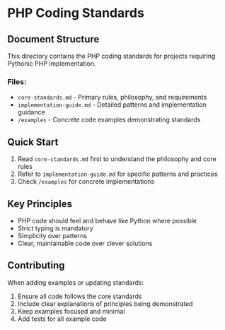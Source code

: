 # PHP Coding Standards

## Document Structure

This directory contains the PHP coding standards for projects requiring Pythonic PHP implementation.

### Files:
- `core-standards.md` - Primary rules, philosophy, and requirements
- `implementation-guide.md` - Detailed patterns and implementation guidance
- `/examples` - Concrete code examples demonstrating standards

## Quick Start

1. Read `core-standards.md` first to understand the philosophy and core rules
2. Refer to `implementation-guide.md` for specific patterns and practices
3. Check `/examples` for concrete implementations

## Key Principles

- PHP code should feel and behave like Python where possible
- Strict typing is mandatory
- Simplicity over patterns
- Clear, maintainable code over clever solutions

## Contributing

When adding examples or updating standards:
1. Ensure all code follows the core standards
2. Include clear explanations of principles being demonstrated
3. Keep examples focused and minimal
4. Add tests for all example code
